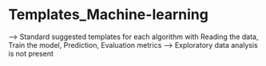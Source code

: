 # Templates_Machine-learning
--> Standard suggested templates for each algorithm with Reading the data, Train the model, Prediction, Evaluation metrics
--> Exploratory data analysis is not present

